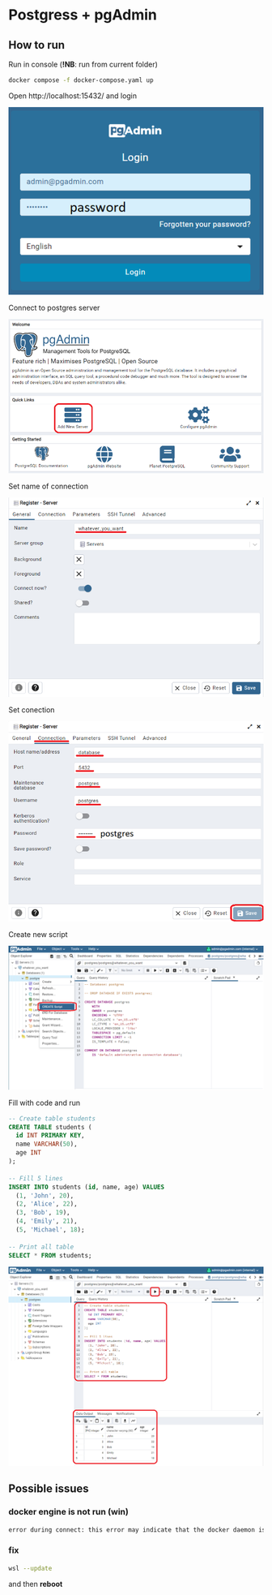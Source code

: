 # Postgress + pgAdmin
## How to run

Run in console (**!NB**: run from current folder)

```BASH
docker compose -f docker-compose.yaml up
```

Open http://localhost:15432/ and login

![](.doc/pg_admin_log.png)

Connect to postgres server

![](.doc/pg_admin_add_new_server.png)

Set name of connection

![](.doc/pg_admin_register_server_general.png)

Set conection

![](.doc/pg_admin_register_server_connection.png)

Create new script

![](.doc/pg_admin_create_script.png)

Fill with code and run

```SQL
-- Create table students
CREATE TABLE students (
  id INT PRIMARY KEY,
  name VARCHAR(50),
  age INT
);

-- Fill 5 lines
INSERT INTO students (id, name, age) VALUES
  (1, 'John', 20),
  (2, 'Alice', 22),
  (3, 'Bob', 19),
  (4, 'Emily', 21),
  (5, 'Michael', 18);

-- Print all table
SELECT * FROM students;
```

![](.doc/pg_admin_first_run.png)

## Possible issues
### docker engine is not run (win)
```BASH
error during connect: this error may indicate that the docker daemon is not running: Get "http://%2F%2F.%2Fpipe%2Fdocker_engine/v1.24/containers/json?all=1&filters=%7B%22label%22%3A%7B%22com.docker.compose.config-hash%22%3Atrue%2C%22com.docker.compose.project%3Dpostgress%22%3Atrue%7D%7D": open //./pipe/docker_engine: The system cannot find the file specified
```
### fix
```BASH
wsl --update
```

and then **reboot**